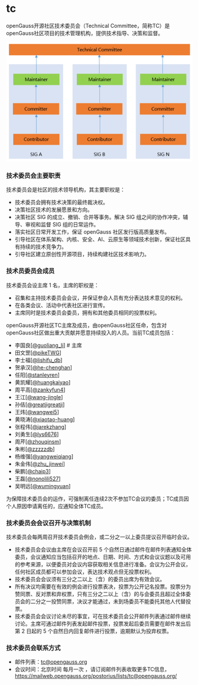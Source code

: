 # tc

openGauss开源社区技术委员会（Technical Committee，简称TC）是openGauss社区项目的技术管理机构，提供技术指导、决策和监督。

![Architecture Diagram](architecture.png)

### 技术委员会主要职责

技术委员会是社区的技术领导机构，其主要职权是：

* 技术委员会拥有技术决策的最终裁决权。
* 决策社区技术的发展愿景和方向。
* 决策社区 SIG 的成立、撤销、合并等事务。解决 SIG 组之间的协作冲突，辅导、审视和监督 SIG 组的日常运作。
* 落实社区日常开发工作，保证 openGauss 社区发行版高质量发布。
* 引导社区在体系架构、内核、安全、AI、云原生等领域技术创新，保证社区具有持续的技术竞争力。
* 引导社区建立原创性开源项目，持续构建社区技术影响力。


### 技术员委员会成员

技术委员会设主席 1 名，主席的职权是：

* 召集和主持技术委员会会议，并保证参会人员有充分表达技术意见的权利。
* 在各类会议、活动中代表社区进行宣传。
* 主席同时是技术委员会委员，拥有和其他委员相同的投票权利。

openGauss开源社区TC主席及成员，由openGauss社区任命，包含对openGauss社区做出重大贡献并愿意持续投入的人员。当前TC成员包括：

* 李国良[[@guoliang_li](https://gitee.com/guoliang_li)]    # 主席
* 田文罡[[@pikeTWG](https://gitee.com/pikeTWG)]
* 李士福[[@lishifu_db](https://gitee.com/lishifu_db)]
* 贺承汉[[@he-chenghan](https://gitee.com/he-chenghan)]
* 任阳[[@stanleyren](https://gitee.com/stanleyren)]
* 黄凯耀[[@huangkaiyao](https://gitee.com/huangkaiyao)]
* 周平高[[@zankyfun4](https://gitee.com/zankyfun4)]
* 王江[[@wang-jingle](https://gitee.com/wang-jingle)]
* 孙佶[[@greatjigreatji](https://gitee.com/greatjigreatji)]
* 王炜[[@wangwei5](https://gitee.com/wangwei5)]
* 黄晓涛[[@xiaotao-huang](https://gitee.com/xiaotao-huang)]
* 张程伟[[@jarekzhang](https://gitee.com/jarekzhang)]
* 刘勇生[[@lys6676](https://gitee.com/lys6676)]
* 周芹[[@zhouqinsm](https://gitee.com/zhouqinsm)]
* 朱彬[[@zzzzzdb](https://gitee.com/zzzzzdb)]
* 杨维强[[@yangweiqiang](https://gitee.com/yangweiqiang)]
* 朱金伟[[@zhu_jinwei](https://gitee.com/zhu_jinwei)]
* 柴鹏[[@chaip3](https://gitee.com/chaip3)]
* 王磊[[@nonolili527](https://gitee.com/nonolili527)]
* 吴明远[[@wumingyuan](https://gitee.com/wumingyuan)]

为保障技术委员会的运作，可强制离任连续2次不参加TC会议的委员；TC成员因个人原因申请离任的，应通知全体TC成员。


### 技术委员会会议召开与决策机制

技术委员会每两周召开技术委员会例会，或二分之一以上委员提议召开临时会议。

* 技术委员会会议由主席在会议召开前 5 个自然日通过邮件在邮件列表通知全体委员，会议通知应当包括召开的地点、日期、时间、方式和会议议题以及可用的参考来源，以便委员对会议内容获取相关信息进行准备。会议为公开会议，任何社区成员都可以参加会议，表达技术观点但无投票权利。
* 技术委员会会议须有三分之二以上（含）的委员出席为有效会议。
* 所有决议均需要在有效的例会进行投票表决，投票为公开记名投票。投票分为赞同票、反对票和弃权票，只有三分之二以上（含）的与会委员且超过全体委员会的二分之一投赞同票，决议才能通过，未到场委员不能委托其他人代替投票。
* 技术委员会会议讨论未尽的事宜，可在技术委员会公开邮件列表通过邮件继续讨论。主席可通过邮件列表发起邮件投票，投票发起后委员需要在邮件发出后第 2 日起的 5 个自然日内回复邮件进行投票，逾期默认为投弃权票。


### 技术委员会联系方式

* 邮件列表：tc@opengauss.org
* 会议时间：北京时间 每月一次 ，请订阅邮件列表收取更多TC信息，https://mailweb.opengauss.org/postorius/lists/tc@opengauss.org/

